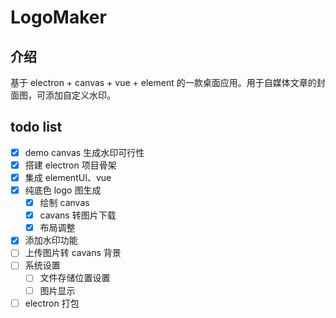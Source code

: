 # LogoMaker

## 介绍

基于 electron + canvas + vue + element 的一款桌面应用。用于自媒体文章的封面图，可添加自定义水印。

## todo list

- [x] demo canvas 生成水印可行性
- [x] 搭建 electron 项目骨架
- [x] 集成 elementUI、vue
- [x] 纯底色 logo 图生成
  - [x] 绘制 canvas
  - [x] cavans 转图片下载
  - [x] 布局调整
- [x] 添加水印功能
- [ ] 上传图片转 cavans 背景
- [ ] 系统设置
  - [ ] 文件存储位置设置
  - [ ] 图片显示
- [ ] electron 打包
